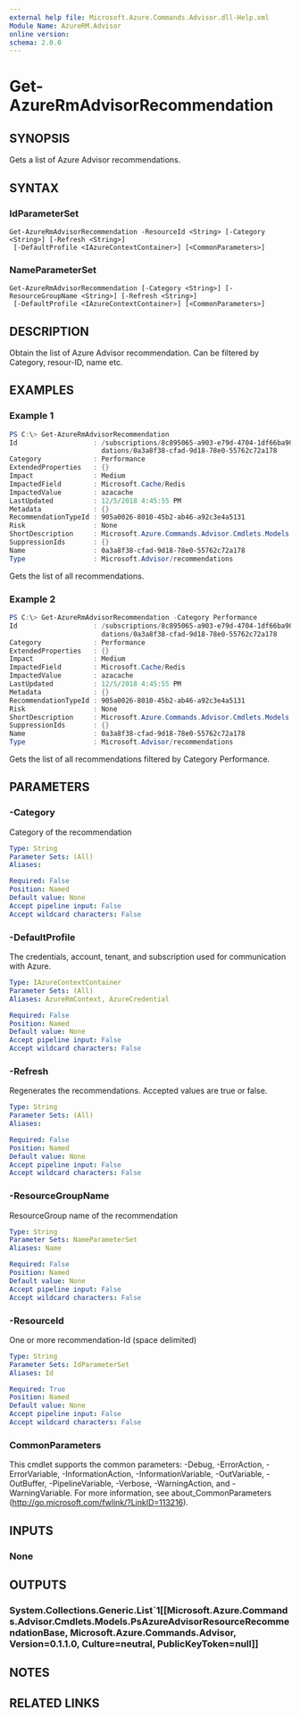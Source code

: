 ```yaml
---
external help file: Microsoft.Azure.Commands.Advisor.dll-Help.xml
Module Name: AzureRM.Advisor
online version:
schema: 2.0.0
---
```


# Get-AzureRmAdvisorRecommendation

## SYNOPSIS
Gets a list of Azure Advisor recommendations.

## SYNTAX

### IdParameterSet
```
Get-AzureRmAdvisorRecommendation -ResourceId <String> [-Category <String>] [-Refresh <String>]
 [-DefaultProfile <IAzureContextContainer>] [<CommonParameters>]
```

### NameParameterSet
```
Get-AzureRmAdvisorRecommendation [-Category <String>] [-ResourceGroupName <String>] [-Refresh <String>]
 [-DefaultProfile <IAzureContextContainer>] [<CommonParameters>]
```

## DESCRIPTION
Obtain the list of Azure Advisor recommendation. Can be filtered by Category, resour-ID, name etc.

## EXAMPLES

### Example 1
```powershell
PS C:\> Get-AzureRmAdvisorRecommendation
Id                   : /subscriptions/8c895065-a903-e79d-4704-1df66ba90258/resourceGroups/AzExpertStg/providers/Microsoft.Cache/Redis/azacache/providers/Microsoft.Advisor/recommen
                       dations/0a3a8f38-cfad-9d18-78e0-55762c72a178
Category             : Performance
ExtendedProperties   : {}
Impact               : Medium
ImpactedField        : Microsoft.Cache/Redis
ImpactedValue        : azacache
LastUpdated          : 12/5/2018 4:45:55 PM
Metadata             : {}
RecommendationTypeId : 905a0026-8010-45b2-ab46-a92c3e4a5131
Risk                 : None
ShortDescription     : Microsoft.Azure.Commands.Advisor.Cmdlets.Models.PsRecommendationBaseShortDescription
SuppressionIds       : {}
Name                 : 0a3a8f38-cfad-9d18-78e0-55762c72a178
Type                 : Microsoft.Advisor/recommendations
```
Gets the list of all recommendations.

### Example 2
```powershell
PS C:\> Get-AzureRmAdvisorRecommendation -Category Performance
Id                   : /subscriptions/8c895065-a903-e79d-4704-1df66ba90258/resourceGroups/AzExpertStg/providers/Microsoft.Cache/Redis/azacache/providers/Microsoft.Advisor/recommen
                       dations/0a3a8f38-cfad-9d18-78e0-55762c72a178
Category             : Performance
ExtendedProperties   : {}
Impact               : Medium
ImpactedField        : Microsoft.Cache/Redis
ImpactedValue        : azacache
LastUpdated          : 12/5/2018 4:45:55 PM
Metadata             : {}
RecommendationTypeId : 905a0026-8010-45b2-ab46-a92c3e4a5131
Risk                 : None
ShortDescription     : Microsoft.Azure.Commands.Advisor.Cmdlets.Models.PsRecommendationBaseShortDescription
SuppressionIds       : {}
Name                 : 0a3a8f38-cfad-9d18-78e0-55762c72a178
Type                 : Microsoft.Advisor/recommendations
```
Gets the list of all recommendations filtered by Category Performance.

## PARAMETERS

### -Category
Category of the recommendation

```yaml
Type: String
Parameter Sets: (All)
Aliases:

Required: False
Position: Named
Default value: None
Accept pipeline input: False
Accept wildcard characters: False
```

### -DefaultProfile
The credentials, account, tenant, and subscription used for communication with Azure.

```yaml
Type: IAzureContextContainer
Parameter Sets: (All)
Aliases: AzureRmContext, AzureCredential

Required: False
Position: Named
Default value: None
Accept pipeline input: False
Accept wildcard characters: False
```

### -Refresh
Regenerates the recommendations.
Accepted values are true or false.

```yaml
Type: String
Parameter Sets: (All)
Aliases:

Required: False
Position: Named
Default value: None
Accept pipeline input: False
Accept wildcard characters: False
```

### -ResourceGroupName
ResourceGroup name of the recommendation

```yaml
Type: String
Parameter Sets: NameParameterSet
Aliases: Name

Required: False
Position: Named
Default value: None
Accept pipeline input: False
Accept wildcard characters: False
```

### -ResourceId
One or more recommendation-Id (space delimited)

```yaml
Type: String
Parameter Sets: IdParameterSet
Aliases: Id

Required: True
Position: Named
Default value: None
Accept pipeline input: False
Accept wildcard characters: False
```

### CommonParameters
This cmdlet supports the common parameters: -Debug, -ErrorAction, -ErrorVariable, -InformationAction, -InformationVariable, -OutVariable, -OutBuffer, -PipelineVariable, -Verbose, -WarningAction, and -WarningVariable.
For more information, see about_CommonParameters (http://go.microsoft.com/fwlink/?LinkID=113216).

## INPUTS

### None

## OUTPUTS

### System.Collections.Generic.List`1[[Microsoft.Azure.Commands.Advisor.Cmdlets.Models.PsAzureAdvisorResourceRecommendationBase, Microsoft.Azure.Commands.Advisor, Version=0.1.1.0, Culture=neutral, PublicKeyToken=null]]

## NOTES

## RELATED LINKS
